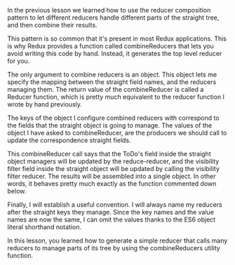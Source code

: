 

In the previous lesson we learned how to use the reducer composition pattern to let different reducers handle different parts of the straight tree, and then combine their results.

This pattern is so common that it's present in most Redux applications. This is why Redux provides a function called combineReducers that lets you avoid writing this code by hand. Instead, it generates the top level reducer for you.

The only argument to combine reducers is an object. This object lets me specify the mapping between the straight field names, and the reducers managing them. The return value of the combineReducer is called a Reducer function, which is pretty much equivalent to the reducer function I wrote by hand previously.

The keys of the object I configure combined reducers with correspond to the fields that the straight object is going to manage. The values of the object I have asked to combineReducer, are the producers we should call to update the correspondence straight fields.

This combineReducer call says that the ToDo's field inside the straight object managers will be updated by the reduce-reducer, and the visibility filter field inside the straight object will be updated by calling the visibility filter reducer. The results will be assembled into a single object. In other words, it behaves pretty much exactly as the function commented down below.

Finally, I will establish a useful convention. I will always name my reducers after the straight keys they manage. Since the key names and the value names are now the same, I can omit the values thanks to the ES6 object literal shorthand notation.

In this lesson, you learned how to generate a simple reducer that calls many reducers to manage parts of its tree by using the combineReducers utility function.